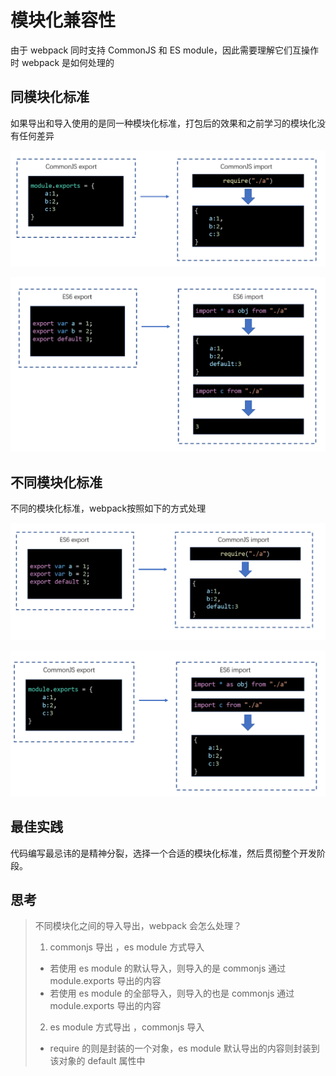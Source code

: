 # 模块化兼容性

由于 webpack 同时支持 CommonJS 和 ES module，因此需要理解它们互操作时 webpack 是如何处理的

## 同模块化标准

如果导出和导入使用的是同一种模块化标准，打包后的效果和之前学习的模块化没有任何差异

![](assets/2020-01-07-07-50-09.png)

![](assets/2020-01-07-07-53-45.png)

## 不同模块化标准

不同的模块化标准，webpack按照如下的方式处理

![](assets/2020-01-07-07-54-25.png)

![](assets/2020-01-07-07-55-54.png)

## 最佳实践

代码编写最忌讳的是精神分裂，选择一个合适的模块化标准，然后贯彻整个开发阶段。

## 思考

> 不同模块化之间的导入导出，webpack 会怎么处理？
>
> 1. commonjs 导出 ，es module 方式导入
>
> - 若使用 es module 的默认导入，则导入的是 commonjs 通过 module.exports 导出的内容
> - 若使用 es module 的全部导入，则导入的也是 commonjs 通过 module.exports 导出的内容
>
> 2. es module 方式导出 ，commonjs 导入
>
> - require 的则是封装的一个对象，es module 默认导出的内容则封装到该对象的 default 属性中
